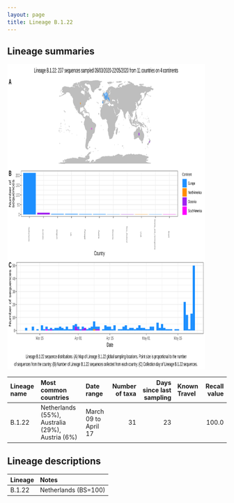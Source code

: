 ```yaml
---
layout: page
title: Lineage B.1.22
---
```




<h2> Lineage summaries</h2>

<img src="../assets/images/B.1.22.svg" alt="B.1.22 lineage summary figure" width="90%" height="700px" />


| Lineage name | Most common countries | Date range | Number of taxa |  Days since last sampling | Known Travel | Recall value |
|:-----|:-----|:-------|-------:|-------:|:---------|--------:|
| B.1.22 | Netherlands (55%), Australia (29%), Austria (6%) | March 09 to April 17 | 31 | 23 |  | 100.0 |

<h2>Lineage descriptions</h2>

| Lineage | Notes |
|:-----|:-----|
| B.1.22 | Netherlands (BS=100) |

